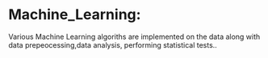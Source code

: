 # Machine_Learning:
Various Machine Learning algoriths are implemented on the data along with data prepeocessing,data analysis, performing statistical tests..
